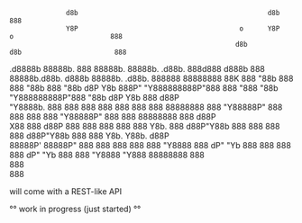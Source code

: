                   d8b                                               d8b                                              888             
                  Y8P                                        o      Y8P                     o                        888             
                                                            d8b                            d8b                       888             
.d8888b  88888b.  888 88888b.  88888b.   .d88b.  888d888   d888b    888 88888b.d88b.      d888b    88888b.   .d88b.  888888 88888888 
88K      888 "88b 888 888 "88b 888 "88b d8P  Y8b 888P" "Y888888888P"888 888 "888 "88b "Y888888888P"888 "88b d8P  Y8b 888       d88P  
"Y8888b. 888  888 888 888  888 888  888 88888888 888     "Y88888P"  888 888  888  888   "Y88888P"  888  888 88888888 888      d88P   
     X88 888 d88P 888 888  888 888  888 Y8b.     888     d88P"Y88b  888 888  888  888   d88P"Y88b  888  888 Y8b.     Y88b.   d88P    
 88888P' 88888P"  888 888  888 888  888  "Y8888  888    dP"     "Yb 888 888  888  888  dP"     "Yb 888  888  "Y8888   "Y888 88888888 
         888                                                                                                                         
         888                                                                                                                         
         888     
         

will come with a REST-like API
  
°° work in progress (just started) °°

